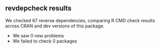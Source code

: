 ## revdepcheck results

We checked 67 reverse dependencies, comparing R CMD check results across CRAN and dev versions of this package.

 * We saw 0 new problems
 * We failed to check 0 packages


